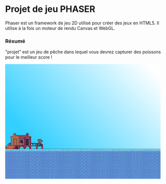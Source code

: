 # Projet de jeu PHASER

Phaser est un framework de jeu 2D utilisé pour créer des jeux en HTML5. Il utilise à la fois un moteur de rendu Canvas et WebGL.

### Résumé

"projet" est un jeu de pêche dans lequel vous devrez capturer des poissons pour le meilleur score !

<img src="Captures/screenshot_1.PNG" width="500">